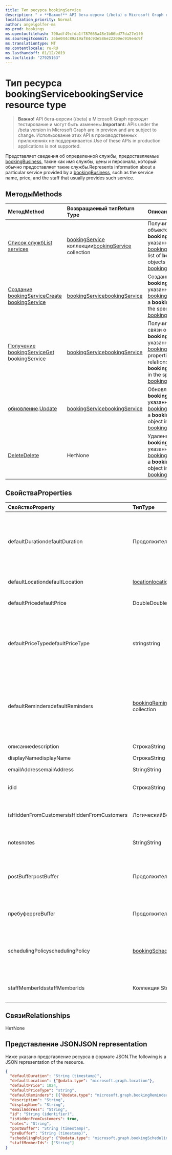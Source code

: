 ```yaml
---
title: Тип ресурса bookingService
description: " > **Важно!** API бета-версии (/beta) в Microsoft Graph проходят тестирование и могут быть изменены. Использование этих API в производственных приложениях не поддерживается."
localization_priority: Normal
author: angelgolfer-ms
ms.prod: bookings
ms.openlocfilehash: 790adf49cfda1f787665a48e1b06bd77da27e1f0
ms.sourcegitcommit: 36be044c89a19af84c93e586e22200ec919e4c9f
ms.translationtype: MT
ms.contentlocale: ru-RU
ms.lasthandoff: 01/12/2019
ms.locfileid: "27925163"
---
```

# <a name="bookingservice-resource-type"></a><span data-ttu-id="666e7-104">Тип ресурса bookingService</span><span class="sxs-lookup"><span data-stu-id="666e7-104">bookingService resource type</span></span>

 > <span data-ttu-id="666e7-105">**Важно!** API бета-версии (/beta) в Microsoft Graph проходят тестирование и могут быть изменены.</span><span class="sxs-lookup"><span data-stu-id="666e7-105">**Important:** APIs under the /beta version in Microsoft Graph are in preview and are subject to change.</span></span> <span data-ttu-id="666e7-106">Использование этих API в производственных приложениях не поддерживается.</span><span class="sxs-lookup"><span data-stu-id="666e7-106">Use of these APIs in production applications is not supported.</span></span>
 
<span data-ttu-id="666e7-107">Представляет сведения об определенной службы, предоставляемые [bookingBusiness](bookingbusiness.md), такие как имя службы, цены и персонала, который обычно предоставляет такие службы.</span><span class="sxs-lookup"><span data-stu-id="666e7-107">Represents information about a particular service provided by a [bookingBusiness](bookingbusiness.md), such as the service name, price, and the staff that usually provides such service.</span></span>

## <a name="methods"></a><span data-ttu-id="666e7-108">Методы</span><span class="sxs-lookup"><span data-stu-id="666e7-108">Methods</span></span>

| <span data-ttu-id="666e7-109">Метод</span><span class="sxs-lookup"><span data-stu-id="666e7-109">Method</span></span>           | <span data-ttu-id="666e7-110">Возвращаемый тип</span><span class="sxs-lookup"><span data-stu-id="666e7-110">Return Type</span></span>    |<span data-ttu-id="666e7-111">Описание</span><span class="sxs-lookup"><span data-stu-id="666e7-111">Description</span></span>|
|:---------------|:--------|:----------|
|[<span data-ttu-id="666e7-112">Список служб</span><span class="sxs-lookup"><span data-stu-id="666e7-112">List services</span></span>](../api/bookingbusiness-list-services.md) | <span data-ttu-id="666e7-113">[bookingService](bookingservice.md) коллекции</span><span class="sxs-lookup"><span data-stu-id="666e7-113">[bookingService](bookingservice.md) collection</span></span> | <span data-ttu-id="666e7-114">Получите список объектов **bookingService** в указанном [bookingbusiness](../resources/bookingbusiness.md).</span><span class="sxs-lookup"><span data-stu-id="666e7-114">Get a list of **bookingService** objects in the specified [bookingbusiness](../resources/bookingbusiness.md).</span></span>|
|[<span data-ttu-id="666e7-115">Создание bookingService</span><span class="sxs-lookup"><span data-stu-id="666e7-115">Create bookingService</span></span>](../api/bookingbusiness-post-services.md) | [<span data-ttu-id="666e7-116">bookingService</span><span class="sxs-lookup"><span data-stu-id="666e7-116">bookingService</span></span>](bookingservice.md) | <span data-ttu-id="666e7-117">Создание **bookingService** для указанного [bookingbusiness](../resources/bookingbusiness.md).</span><span class="sxs-lookup"><span data-stu-id="666e7-117">Create a **bookingService** for the specified [bookingbusiness](../resources/bookingbusiness.md).</span></span> |
|[<span data-ttu-id="666e7-118">Получение bookingService</span><span class="sxs-lookup"><span data-stu-id="666e7-118">Get bookingService</span></span>](../api/bookingservice-get.md) | [<span data-ttu-id="666e7-119">bookingService</span><span class="sxs-lookup"><span data-stu-id="666e7-119">bookingService</span></span>](bookingservice.md) |<span data-ttu-id="666e7-120">Получите свойства и связи объекта **bookingService** в указанном [bookingbusiness](../resources/bookingbusiness.md).</span><span class="sxs-lookup"><span data-stu-id="666e7-120">Get the properties and relationships of a **bookingService** object in the specified [bookingbusiness](../resources/bookingbusiness.md).</span></span>|
|<span data-ttu-id="666e7-121">[обновление](../api/bookingservice-update.md).</span><span class="sxs-lookup"><span data-stu-id="666e7-121">[Update](../api/bookingservice-update.md)</span></span> | [<span data-ttu-id="666e7-122">bookingService</span><span class="sxs-lookup"><span data-stu-id="666e7-122">bookingService</span></span>](bookingservice.md)    |<span data-ttu-id="666e7-123">Обновление объекта **bookingService** в указанном [bookingbusiness](../resources/bookingbusiness.md).</span><span class="sxs-lookup"><span data-stu-id="666e7-123">Update a **bookingService** object in the specified [bookingbusiness](../resources/bookingbusiness.md).</span></span> |
|[<span data-ttu-id="666e7-124">Delete</span><span class="sxs-lookup"><span data-stu-id="666e7-124">Delete</span></span>](../api/bookingservice-delete.md) | <span data-ttu-id="666e7-125">Нет</span><span class="sxs-lookup"><span data-stu-id="666e7-125">None</span></span> |<span data-ttu-id="666e7-126">Удаление объекта **bookingService** в указанном [bookingbusiness](../resources/bookingbusiness.md).</span><span class="sxs-lookup"><span data-stu-id="666e7-126">Delete a **bookingService** object in the specified [bookingbusiness](../resources/bookingbusiness.md).</span></span> |

## <a name="properties"></a><span data-ttu-id="666e7-127">Свойства</span><span class="sxs-lookup"><span data-stu-id="666e7-127">Properties</span></span>
| <span data-ttu-id="666e7-128">Свойство</span><span class="sxs-lookup"><span data-stu-id="666e7-128">Property</span></span>     | <span data-ttu-id="666e7-129">Тип</span><span class="sxs-lookup"><span data-stu-id="666e7-129">Type</span></span>   |<span data-ttu-id="666e7-130">Описание</span><span class="sxs-lookup"><span data-stu-id="666e7-130">Description</span></span>|
|:---------------|:--------|:----------|
|<span data-ttu-id="666e7-131">defaultDuration</span><span class="sxs-lookup"><span data-stu-id="666e7-131">defaultDuration</span></span>|<span data-ttu-id="666e7-132">Продолжительность</span><span class="sxs-lookup"><span data-stu-id="666e7-132">Duration</span></span>|<span data-ttu-id="666e7-133">Длина по умолчанию службы, представленный в числа дней, часов, минут и секунд.</span><span class="sxs-lookup"><span data-stu-id="666e7-133">The default length of the service, represented in numbers of days, hours, minutes, and seconds.</span></span> <span data-ttu-id="666e7-134">Например P11D23H59M59.999999999999S.</span><span class="sxs-lookup"><span data-stu-id="666e7-134">For example, P11D23H59M59.999999999999S.</span></span> |
|<span data-ttu-id="666e7-135">defaultLocation</span><span class="sxs-lookup"><span data-stu-id="666e7-135">defaultLocation</span></span>|[<span data-ttu-id="666e7-136">location</span><span class="sxs-lookup"><span data-stu-id="666e7-136">location</span></span>](location.md)|<span data-ttu-id="666e7-137">Физическое расположение по умолчанию для службы.</span><span class="sxs-lookup"><span data-stu-id="666e7-137">The default physical location for the service.</span></span>|
|<span data-ttu-id="666e7-138">defaultPrice</span><span class="sxs-lookup"><span data-stu-id="666e7-138">defaultPrice</span></span>|<span data-ttu-id="666e7-139">Double</span><span class="sxs-lookup"><span data-stu-id="666e7-139">Double</span></span>|<span data-ttu-id="666e7-140">Денежные Цена по умолчанию для службы.</span><span class="sxs-lookup"><span data-stu-id="666e7-140">The default monetary price for the service.</span></span>|
|<span data-ttu-id="666e7-141">defaultPriceType</span><span class="sxs-lookup"><span data-stu-id="666e7-141">defaultPriceType</span></span>|<span data-ttu-id="666e7-142">string</span><span class="sxs-lookup"><span data-stu-id="666e7-142">string</span></span>|<span data-ttu-id="666e7-143">По умолчанию способ службу оценивается.</span><span class="sxs-lookup"><span data-stu-id="666e7-143">The default way the service is charged.</span></span> <span data-ttu-id="666e7-144">Возможные значения: `undefined`, `fixedPrice`, `startingAt`, `hourly`, `free`, `priceVaries`, `callUs`, `notSet`.</span><span class="sxs-lookup"><span data-stu-id="666e7-144">Possible values are: `undefined`, `fixedPrice`, `startingAt`, `hourly`, `free`, `priceVaries`, `callUs`, `notSet`.</span></span>|
|<span data-ttu-id="666e7-145">defaultReminders</span><span class="sxs-lookup"><span data-stu-id="666e7-145">defaultReminders</span></span>|<span data-ttu-id="666e7-146">[bookingReminder](bookingreminder.md) коллекции</span><span class="sxs-lookup"><span data-stu-id="666e7-146">[bookingReminder](bookingreminder.md) collection</span></span>|<span data-ttu-id="666e7-147">Значение по умолчанию набора оповещения о встрече этой службы.</span><span class="sxs-lookup"><span data-stu-id="666e7-147">The default set of reminders for an appointment of this service.</span></span> <span data-ttu-id="666e7-148">Значение этого свойства доступна только при чтении этой **bookingService** по идентификатору.</span><span class="sxs-lookup"><span data-stu-id="666e7-148">The value of this property is available only when reading this **bookingService** by its ID.</span></span>|
|<span data-ttu-id="666e7-149">описание</span><span class="sxs-lookup"><span data-stu-id="666e7-149">description</span></span>|<span data-ttu-id="666e7-150">Строка</span><span class="sxs-lookup"><span data-stu-id="666e7-150">String</span></span>|<span data-ttu-id="666e7-151">Текстовое описание для службы.</span><span class="sxs-lookup"><span data-stu-id="666e7-151">A text description for the service.</span></span>|
|<span data-ttu-id="666e7-152">displayName</span><span class="sxs-lookup"><span data-stu-id="666e7-152">displayName</span></span>|<span data-ttu-id="666e7-153">Строка</span><span class="sxs-lookup"><span data-stu-id="666e7-153">String</span></span>|<span data-ttu-id="666e7-154">Имя службы.</span><span class="sxs-lookup"><span data-stu-id="666e7-154">A service name.</span></span>|
|<span data-ttu-id="666e7-155">emailAddress</span><span class="sxs-lookup"><span data-stu-id="666e7-155">emailAddress</span></span>|<span data-ttu-id="666e7-156">String</span><span class="sxs-lookup"><span data-stu-id="666e7-156">String</span></span>|<span data-ttu-id="666e7-157">Адрес электронной почты</span><span class="sxs-lookup"><span data-stu-id="666e7-157">An email address</span></span>|
|<span data-ttu-id="666e7-158">id</span><span class="sxs-lookup"><span data-stu-id="666e7-158">id</span></span>|<span data-ttu-id="666e7-159">Строка</span><span class="sxs-lookup"><span data-stu-id="666e7-159">String</span></span>|<span data-ttu-id="666e7-160">Идентификатор службы, в формате GUID.</span><span class="sxs-lookup"><span data-stu-id="666e7-160">The ID of that service, in a GUID format.</span></span> <span data-ttu-id="666e7-161">Только для чтения.</span><span class="sxs-lookup"><span data-stu-id="666e7-161">Read-only.</span></span>|
|<span data-ttu-id="666e7-162">isHiddenFromCustomers</span><span class="sxs-lookup"><span data-stu-id="666e7-162">isHiddenFromCustomers</span></span>|<span data-ttu-id="666e7-163">Логический</span><span class="sxs-lookup"><span data-stu-id="666e7-163">Boolean</span></span>|<span data-ttu-id="666e7-164">Значение true означает, что эта служба недоступна для клиентов для резервирования.</span><span class="sxs-lookup"><span data-stu-id="666e7-164">True means this service is not available to customers for booking.</span></span>|
|<span data-ttu-id="666e7-165">notes</span><span class="sxs-lookup"><span data-stu-id="666e7-165">notes</span></span>|<span data-ttu-id="666e7-166">String</span><span class="sxs-lookup"><span data-stu-id="666e7-166">String</span></span>|<span data-ttu-id="666e7-167">Дополнительные сведения об этой службы.</span><span class="sxs-lookup"><span data-stu-id="666e7-167">Additional information about this service.</span></span>|
|<span data-ttu-id="666e7-168">postBuffer</span><span class="sxs-lookup"><span data-stu-id="666e7-168">postBuffer</span></span>|<span data-ttu-id="666e7-169">Продолжительность</span><span class="sxs-lookup"><span data-stu-id="666e7-169">Duration</span></span>|<span data-ttu-id="666e7-170">Заканчивается время буфер после встречи для этой службы и перед следующим встречи клиента можно заранее.</span><span class="sxs-lookup"><span data-stu-id="666e7-170">The time to buffer after an appointment for this service ends, and before the next customer appointment can be booked.</span></span>|
|<span data-ttu-id="666e7-171">пребуфер</span><span class="sxs-lookup"><span data-stu-id="666e7-171">preBuffer</span></span>|<span data-ttu-id="666e7-172">Продолжительность</span><span class="sxs-lookup"><span data-stu-id="666e7-172">Duration</span></span>|<span data-ttu-id="666e7-173">Время для буфера до начала встречи для этой службы.</span><span class="sxs-lookup"><span data-stu-id="666e7-173">The time to buffer before an appointment for this service can start.</span></span>|
|<span data-ttu-id="666e7-174">schedulingPolicy</span><span class="sxs-lookup"><span data-stu-id="666e7-174">schedulingPolicy</span></span>|[<span data-ttu-id="666e7-175">bookingSchedulingPolicy</span><span class="sxs-lookup"><span data-stu-id="666e7-175">bookingSchedulingPolicy</span></span>](bookingschedulingpolicy.md)|<span data-ttu-id="666e7-176">Набор политик, определяющие порядок встреч для этого типа службы следует создания и управления.</span><span class="sxs-lookup"><span data-stu-id="666e7-176">The set of policies that determine how appointments for this type of service should be created and managed.</span></span>|
|<span data-ttu-id="666e7-177">staffMemberIds</span><span class="sxs-lookup"><span data-stu-id="666e7-177">staffMemberIds</span></span>|<span data-ttu-id="666e7-178">Коллекция String</span><span class="sxs-lookup"><span data-stu-id="666e7-178">String collection</span></span>|<span data-ttu-id="666e7-179">Представляет эти [Сотрудники](bookingstaffmember.md) , предоставляющих этой службы.</span><span class="sxs-lookup"><span data-stu-id="666e7-179">Represents those [staff members](bookingstaffmember.md) who provide this service.</span></span> |

## <a name="relationships"></a><span data-ttu-id="666e7-180">Связи</span><span class="sxs-lookup"><span data-stu-id="666e7-180">Relationships</span></span>
<span data-ttu-id="666e7-181">Нет</span><span class="sxs-lookup"><span data-stu-id="666e7-181">None</span></span>


## <a name="json-representation"></a><span data-ttu-id="666e7-182">Представление JSON</span><span class="sxs-lookup"><span data-stu-id="666e7-182">JSON representation</span></span>

<span data-ttu-id="666e7-183">Ниже указано представление ресурса в формате JSON.</span><span class="sxs-lookup"><span data-stu-id="666e7-183">The following is a JSON representation of the resource.</span></span>

<!-- {
  "blockType": "resource",
  "optionalProperties": [

  ],
  "@odata.type": "microsoft.graph.bookingService"
}-->

```json
{
  "defaultDuration": "String (timestamp)",
  "defaultLocation": {"@odata.type": "microsoft.graph.location"},
  "defaultPrice": 1024,
  "defaultPriceType": "string",
  "defaultReminders": [{"@odata.type": "microsoft.graph.bookingReminder"}],
  "description": "String",
  "displayName": "String",
  "emailAddress": "String",
  "id": "String (identifier)",
  "isHiddenFromCustomers": true,
  "notes": "String",
  "postBuffer": "String (timestamp)",
  "preBuffer": "String (timestamp)",
  "schedulingPolicy": {"@odata.type": "microsoft.graph.bookingSchedulingPolicy"},
  "staffMemberIds": ["String"]
}

```

<!-- uuid: 8fcb5dbc-d5aa-4681-8e31-b001d5168d79
2015-10-25 14:57:30 UTC -->
<!-- {
  "type": "#page.annotation",
  "description": "bookingService resource",
  "keywords": "",
  "section": "documentation",
  "tocPath": ""
}-->

